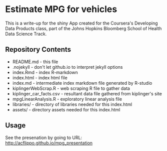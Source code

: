 Estimate MPG for vehicles
=========================
This is a write-up for the shiny App created for the Coursera's
Developing Data Products class, part of the Johns Hopkins Bloomberg
School of Health Data Science Track.

## Repository Contents
* README.md - this file
* .nojekyll - don't let github.io to interpret jekyll options
* index.Rmd - index R-markdown
* index.html - index html file
* index.md  - intermediate index markdown file generated by R-studio
* kiplingerWebScrap.R - web scraping R file to gather data
* kiplinger_car_facts.csv - resultant data file gathered from kiplinger's site
* mpgLinearAnalysis.R - exploratory linear analysis file
* libraries/  - directory of libraries needed for this index.html
* assets/  - directory assets needed for this index.html

## Usage
See the presenation by going to URL:
http://acflippo.github.io/mpg_presentation
